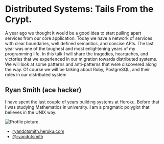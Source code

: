 # Distributed Systems: Tails From the Crypt.

A year ago we thought it would be a good idea to start pulling apart services from our core application. Today we have a network of services with clear boundaries, well defined semantics, and concise APIs. The last year was one of the toughest and most enlightening years of my programming life. In this talk I will share the tragedies, heartaches, and victories that we experienced in our migration towards distributed systems. We will look at some patterns and anti-patterns that were discovered along the way. Of course we will be talking about Ruby, PostgreSQL, and their roles in our distributed system.

## Ryan Smith (ace hacker)

I have spent the last couple of years building systems at Heroku. Before that I was studying Mathematics in university.
I am a pragmatic polyglot that believes in the UNIX way.

![Profile picture](http://dl.dropbox.com/u/1579953/ryandotsmith/photo.JPG)

- [ryandotsmith.heroku.com](http://ryandotsmith.heroku.com)
- [@ryandotsmith](https://twitter.com/#!/ryandotsmith)
